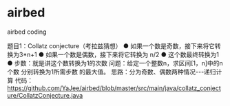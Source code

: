 # airbed
airbed coding

 题目1：Collatz conjecture（考拉兹猜想）
        ● 如果一个数是奇数，接下来将它转换为3*n+1
        ● 如果一个数是偶数，接下来将它转换为 n/2
        ● 这个数最终转换为1
        ● 步数：就是讲这个数转换为1的次数
 问题：给定一个整数n，求区间[1，n]中的n个数 分别转换为1所需步数 的最大值。
 思路：分为奇数、偶数两种情况---递归计算
 代码：https://github.com/YaJee/airbed/blob/master/src/main/java/collatz_conjecture/CollatzConjecture.java
